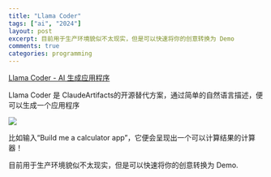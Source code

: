 ```yaml
---
title: "Llama Coder"
tags: ["ai", "2024"]
layout: post
excerpt: 目前用于生产环境貌似不太现实，但是可以快速将你的创意转换为 Demo
comments: true
categories: programming
---
```

[Llama Coder - AI 生成应用程序](https://llamacoder.together.ai/)

Llama Coder 是 ClaudeArtifacts的开源替代方案，通过简单的自然语言描述，便可以生成一个应用程序

![](https://pic.superbed.cc/item/671651d9fa9f77b4dca49c1f.jpg)

比如输入“Build me a calculator app”，它便会呈现出一个可以计算结果的计算器！

目前用于生产环境貌似不太现实，但是可以快速将你的创意转换为 Demo.